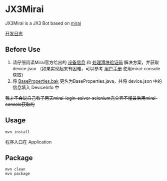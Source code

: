 # JX3Mirai
JX3Mirai is a JX3 Bot based on [mirai](https://github.com/mamoe/mirai)

[开发日志](DevelopmentLog.md)

## Before Use
1. 请仔细阅读Mirai官方给出的 [设备信息](https://github.com/mamoe/mirai/blob/dev/docs/Bots.md#%E8%AE%BE%E5%A4%87%E4%BF%A1%E6%81%AF) 和 [处理滑块验证码](https://github.com/mamoe/mirai/blob/dev/docs/Bots.md#%E5%A4%84%E7%90%86%E6%BB%91%E5%8A%A8%E9%AA%8C%E8%AF%81%E7%A0%81) 解决方案，并获取 device.json
   （如果实现起来有困难，可以参考 [用户手册](https://github.com/mamoe/mirai/blob/dev/docs/UserManual.md) 使用mirai-console获取）
2. 将 [BaseProperties.bak](src/main/java/top/yuany3721/JX3Mirai/util/BaseProperties.bak) 更名为BaseProperties.java，并将 device.json 中的信息填入 DeviceInfo 中

~~我才不会说自己看了两天mirai-login-solver-selenium完全弄不懂最后用mirai-console获取的~~


## Usage
```shell
mvn install
```
程序入口在 Application

## Package
```shell
mvn clean
mvn package
```

